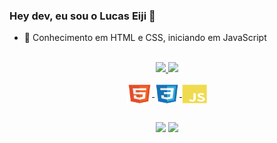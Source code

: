 ### Hey dev, eu sou o Lucas Eiji 👋

- 🌱 Conhecimento em HTML e CSS, iniciando em JavaScript
 </br>
<div align="center">
  <a href="https://github.com/lucasynada">
  <img height="150em" src="https://github-readme-stats.vercel.app/api?username=lucasynada&show_icons=true&theme=dark&include_all_commits=true&count_private=true"/>
  <a href="https://github.com/lucasynada">
  <img height="150em" src="https://github-readme-stats.vercel.app/api/top-langs/?username=lucasynada&layout=compact&langs_count=7&theme=dark"/>
</div>

<div style="display: inline_block" align="center"><br>
<img align="center" alt="Lucas-HTML" height="30" width="40" src="https://raw.githubusercontent.com/devicons/devicon/master/icons/html5/html5-original.svg">
<img align="center" alt="Lucas-CSS" height="30" width="40" src="https://raw.githubusercontent.com/devicons/devicon/master/icons/css3/css3-original.svg">
<img align="center" alt="Lucas-Js" height="30" width="40" src="https://raw.githubusercontent.com/devicons/devicon/master/icons/javascript/javascript-plain.svg">
</div>

##
<div align="center"> 
<a href="https://www.linkedin.com/in/lucas-eiji-80b20724a/"target="_blank"><img src="https://img.shields.io/badge/-LinkedIn-%230077B5?style=for-the-badge&logo=linkedin&logoColor=white" target="_blank"></a> 
<a href ="mailto:lucasynadacontato@gmail.com"><img src="https://img.shields.io/badge/-Gmail-%23333?style=for-the-badge&logo=gmail&logoColor=white" target="_blank"></a>
</div>
 
